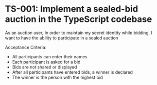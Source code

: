 # TS-001: Implement a sealed-bid auction in the TypeScript codebase

As an auction user,
In order to maintain my secret identity while bidding,
I want to have the ability to participate in a sealed auction

Acceptance Criteria:
* All participants can enter their names
* Each participant is asked for a bid
* Bids are not shared or displayed
* After all participants have entered bids, a winner
is declared
* The winner is the person with the highest bid
